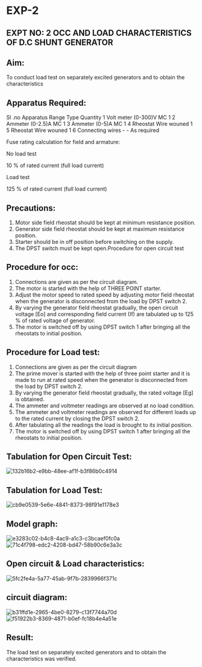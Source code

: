 # EXP-2
## EXPT NO: 2 OCC AND LOAD CHARACTERISTICS OF D.C SHUNT GENERATOR

## Aim:
To conduct load test on separately excited generators and to obtain the characteristics

## Apparatus Required:

Sl .no	Apparatus	Range	Type	Quantity
1	Volt meter	(0-300)V	MC	1
2	Ammeter	(0-2.5)A	MC	1
3	Ammeter	(0-5)A	MC	1
4	Rheostat		Wire wouned	1
5	Rheostat		Wire wouned	1
6	Connecting wires	-	-	As required

Fuse rating calculation for field and armature:

No load test

10 % of rated current (full load current)

Load test

125 % of rated current (full load current)

## Precautions:

1.   Motor side field rheostat should be kept at minimum resistance position.
2.   Generator side field rheostat should be kept at maximum resistance position.
3.   Starter should be in off position before switching on the supply.
4.   The DPST switch must be kept open.Procedure for open circuit test

## Procedure for occ:
1.   Connections are given as per the circuit diagram.
2.   The motor is started with the help of THREE POINT starter.
3.   Adjust the motor speed to rated speed by adjusting motor field rheostat when the generator is disconnected from the load by DPST switch 2.
4.   By  varying  the  generator  field  rheostat  gradually,  the  open  circuit  voltage  [Eo]  and corresponding field current (If) are tabulated up to 125 % of rated voltage of generator.
5.   The motor is switched off by using DPST switch 1 after bringing all the rheostats to initial position.

## Procedure for Load test:

1.   Connections are given as per the circuit diagram
2.   The prime mover is started with the help of three point starter and it is made to run at rated speed when the generator is disconnected from the load by DPST switch 2.
3.   By varying the generator field rheostat gradually, the rated voltage [Eg] is obtained.
4.   The ammeter and voltmeter readings are observed at no load condition.
5.   The ammeter and voltmeter readings are observed for different loads up to the rated current by closing the DPST switch 2.
6.   After tabulating all the readings the load is brought to its initial position.
7.   The motor is switched off by using DPST switch 1 after bringing all the rheostats to initial position.

## Tabulation for Open Circuit Test:
![132b16b2-e9bb-48ee-af1f-b3f86b0c4914](https://github.com/user-attachments/assets/c8275cb1-1aa3-4ef0-8aa9-583c83ef8187)

## Tabulation for Load Test:
![cb9e0539-5e6e-4841-8373-98f91e1178e3](https://github.com/user-attachments/assets/3d15d50b-5c56-4403-9cab-ab10c7051070)

## Model graph:
![e3283c02-b4c8-4ac9-a1c3-c3bcaef0fc0a](https://github.com/user-attachments/assets/6af779eb-b503-4df9-980d-9773e1499475)
![71c4f798-edc2-4208-bd47-58b90c6e3a3c](https://github.com/user-attachments/assets/3cc9cfff-9cdf-40fe-9a09-11aedb4ecb6d)
 

## Open circuit & Load characteristics:

![5fc2fe4a-5a77-45ab-9f7b-2839966f371c](https://github.com/user-attachments/assets/46c37bd2-a2a6-499d-96dc-d7c6719549d4)

## circuit diagram:

![b31ffd1e-2965-4be0-8279-c13f7744a70d](https://github.com/user-attachments/assets/a4053869-9100-41b3-b811-daed7dcaf28c)
![f51922b3-8369-4871-b0ef-fc18b4e4a51e](https://github.com/user-attachments/assets/5b70ca91-1e3f-4456-bb71-07b6b11c7963)


 
## Result:
The load test on separately excited generators and to obtain the characteristics was verified.
